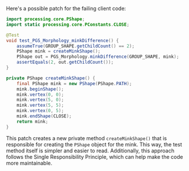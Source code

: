 Here's a possible patch for the failing client code:

```java
import processing.core.PShape;
import static processing.core.PConstants.CLOSE;

@Test
void test_PGS_Morphology_minkDifference() {
    assumeTrue(GROUP_SHAPE.getChildCount() == 2);
    PShape mink = createMinkShape();
    PShape out = PGS_Morphology.minkDifference(GROUP_SHAPE, mink);
    assertEquals(2, out.getChildCount());
}

private PShape createMinkShape() {
    final PShape mink = new PShape(PShape.PATH);
    mink.beginShape();
    mink.vertex(0, 0);
    mink.vertex(5, 0);
    mink.vertex(5, 5);
    mink.vertex(0, 5);
    mink.endShape(CLOSE);
    return mink;
}
```

This patch creates a new private method `createMinkShape()` that is responsible for creating the `PShape` object for the mink. This way, the test method itself is simpler and easier to read. Additionally, this approach follows the Single Responsibility Principle, which can help make the code more maintainable.